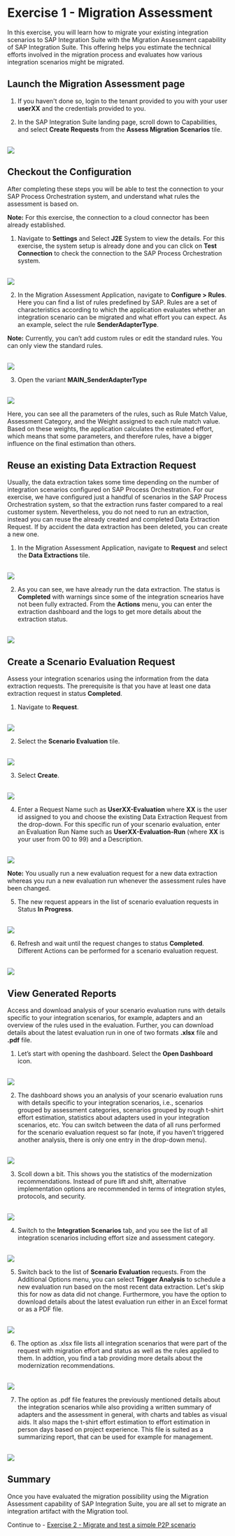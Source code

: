 # Exercise 1 - Migration Assessment

In this exercise, you will learn how to migrate your existing integration scenarios to SAP Integration Suite with the Migration Assessment capability of SAP Integration Suite. This offering helps you estimate the technical efforts involved in the migration process and evaluates how various integration scenarios might be migrated.

## Launch the Migration Assessment page

1. If you haven't done so, login to the tenant provided to you with your user **userXX** and the credentials provided to you.
      
2. In the SAP Integration Suite landing page, scroll down to Capabilities, and select **Create Requests** from the **Assess Migration Scenarios** tile.

<br>![](/exercises/ex1/images/Access_Migration_Scenarios.png)
   
## Checkout the Configuration

After completing these steps you will be able to test the connection to your SAP Process Orchestration system, and understand what rules the assessment is based on.

<b>Note:</b> For this exercise, the connection to a cloud connector has been already established.

1. Navigate to **Settings** and Select **J2E** System to view the details. For this exercise, the system setup is already done and you can click on <b>Test Connection</b> to check the connection to the SAP Process Orchestration system.

<br>![](/exercises/ex1/images/View_PO_System.png)

2. In the Migration Assessment Application, navigate to **Configure > Rules**. Here you can find a list of rules predefined by SAP. Rules are a set of characteristics according to which the application evaluates whether an integration scenario can be migrated and what effort you can expect. As an example, select the rule **SenderAdapterType**.

**Note:** Currently, you can’t add custom rules or edit the standard rules. You can only view the standard rules.

<br>![](/exercises/ex1/images/Configure_Rule.png)  

3. Open the variant **MAIN_SenderAdapterType**

<br>![](/exercises/ex1/images/MainSenderAdapterType.png)

Here, you can see all the parameters of the rules, such as Rule Match Value, Assessment Category, and the Weight assigned to each rule match value. Based on these weights, the application calculates the estimated effort, which means that some parameters, and therefore rules, have a bigger influence on the final estimation than others.

 
## Reuse an existing Data Extraction Request

Usually, the data extraction takes some time depending on the number of integration scenarios configured on SAP Process Orchestration. For our exercise, we have configured just a handful of scenarios in the SAP Process Orchestration system, so that the extraction runs faster compared to a real customer system.
Nevertheless, you do not need to run an extraction, instead you can reuse the already created and completed Data Extraction Request. If by accident the data extraction has been deleted, you can create a new one.

1.	In the Migration Assessment Application, navigate to **Request** and select the **Data Extractions** tile.

<br>![](/exercises/ex1/images/Request_Data_Ext.png)
  	
2. As you can see, we have already run the data extraction. The status is **Completed** with warnings since some of the integration scnearios have not been fully extracted. From the **Actions** menu, you can enter the extraction dashboard and the logs to get more details about the extraction status.

<br>![](/exercises/ex1/images/Reuse_Data_Ext.png)
   
## Create a Scenario Evaluation Request

Assess your integration scenarios using the information from the data extraction requests. The prerequisite is that you have at least one data extraction request in status <b>Completed</b>.

1. Navigate to **Request**.

<br>![](/exercises/ex1/images/Navigate_To_Request.png)

2. Select the **Scenario Evaluation** tile.

<br>![](/exercises/ex1/images/Request_Scenario_Eval.png)
   
3. Select <b>Create</b>.

<br>![](/exercises/ex1/images/Select_Create.png)
   
4. Enter a Request Name such as **UserXX-Evaluation** where **XX** is the user id assigned to you and choose the existing Data Extraction Request from the drop-down. For this specific run of your scenario evaluation, enter an Evaluation Run Name such as **UserXX-Evaluation-Run** (where **XX** is your user from 00 to 99) and a Description.

<br>![](/exercises/ex1/images/Create_Sce_Eval.png)

<b>Note:</b> You usually run a new evaluation request for a new data extraction whereas you run a new evaluation run whenever the assessment rules have been changed.

5. The new request appears in the list of scenario evaluation requests in Status <b>In Progress</b>.

<br>![](/exercises/ex1/images/Evaluation_In_Progress.png)
   
6. Refresh and wait until the request changes to status <b>Completed</b>. Different Actions can be performed for a scenario evaluation request.

<br>![](/exercises/ex1/images/Complete_Sce_Eval.png)
   
## View Generated Reports

Access and download analysis of your scenario evaluation runs with details specific to your integration scenarios, for example, adapters and an overview of the rules used in the evaluation. Further, you can download details about the latest evaluation run in one of two formats <b>.xlsx</b> file and <b>.pdf</b> file.

1. Let’s start with opening the dashboard. Select the <b>Open Dashboard</b> icon.

<br>![](/exercises/ex1/images/Open_Dash.png)
   
2. The dashboard shows you an analysis of your scenario evaluation runs with details specific to your integration scenarios, i.e., scenarios grouped by assessment categories, scenarios grouped by rough t-shirt effort estimation, statistics about adapters used in your integration scenarios, etc. You can switch between the data of all runs performed for the scenario evaluation request so far (note, if you haven’t triggered another analysis, there is only one entry in the drop-down menu).

<br>![](/exercises/ex1/images/Overview_Dash.png)

3. Scoll down a bit. This shows you the statistics of the modernization recommendations. Instead of pure lift and shift, alternative implementation options are recommended in terms of integration styles, protocols, and security.

<br>![](/exercises/ex1/images/Overview_Recommendations.png)
   
4. Switch to the <b>Integration Scenarios</b> tab, and you see the list of all integration scenarios including effort size and assessment category.

<br>![](/exercises/ex1/images/Dashboard.png)
   
5. Switch back to the list of <b>Scenario Evaluation</b> requests. From the Additional Options menu, you can select <b>Trigger Analysis</b> to schedule a new evaluation run based on the most recent data extraction. Let's skip this for now as data did not change. Furthermore, you have the option to download details about the latest evaluation run either in an Excel format or as a PDF file.

<br>![](/exercises/ex1/images/Eval_Actions.png)
     
6. The option as .xlsx file lists all integration scenarios that were part of the request with migration effort and status as well as the rules applied to them. In addtion, you find a tab providing more details about the modernization recommendations.

<br>![](/exercises/ex1/images/Excel.png)

7. The option as .pdf file features the previously mentioned details about the integration scenarios while also providing a written summary of adapters and the assessment in general, with charts and tables as visual aids. It also maps the t-shirt effort estimation to effort estimation in person days based on project experience. This file is suited as a summarizing report, that can be used for example for management.

<br>![](/exercises/ex1/images/pdf.png)

## Summary

Once you have evaluated the migration possibility using the Migration Assessment capability of SAP Integration Suite, you are all set to migrate an integration artifact with the Migration tool.

Continue to - [Exercise 2 - Migrate and test a simple P2P scenario](../ex2/README.md)
